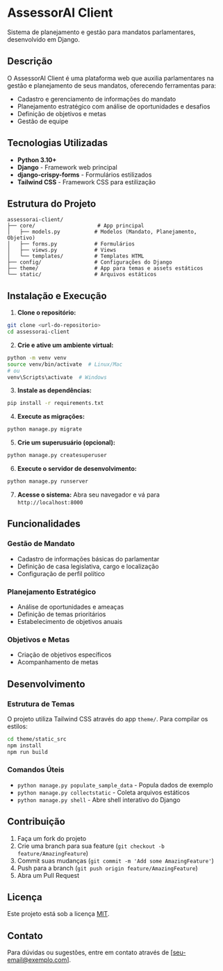 # AssessorAI Client

Sistema de planejamento e gestão para mandatos parlamentares, desenvolvido em Django.

## Descrição

O AssessorAI Client é uma plataforma web que auxilia parlamentares na gestão e planejamento de seus mandatos, oferecendo ferramentas para:

- Cadastro e gerenciamento de informações do mandato
- Planejamento estratégico com análise de oportunidades e desafios
- Definição de objetivos e metas
- Gestão de equipe

## Tecnologias Utilizadas

- **Python 3.10+**
- **Django** - Framework web principal
- **django-crispy-forms** - Formulários estilizados
- **Tailwind CSS** - Framework CSS para estilização

## Estrutura do Projeto

```
assessorai-client/
├── core/                    # App principal
│   ├── models.py           # Modelos (Mandato, Planejamento, Objetivo)
│   ├── forms.py            # Formulários
│   ├── views.py            # Views
│   └── templates/          # Templates HTML
├── config/                 # Configurações do Django
├── theme/                  # App para temas e assets estáticos
└── static/                 # Arquivos estáticos
```

## Instalação e Execução

1. **Clone o repositório:**
```bash
git clone <url-do-repositorio>
cd assessorai-client
```

2. **Crie e ative um ambiente virtual:**
```bash
python -m venv venv
source venv/bin/activate  # Linux/Mac
# ou
venv\Scripts\activate  # Windows
```

3. **Instale as dependências:**
```bash
pip install -r requirements.txt
```

4. **Execute as migrações:**
```bash
python manage.py migrate
```

5. **Crie um superusuário (opcional):**
```bash
python manage.py createsuperuser
```

6. **Execute o servidor de desenvolvimento:**
```bash
python manage.py runserver
```

7. **Acesse o sistema:**
Abra seu navegador e vá para `http://localhost:8000`

## Funcionalidades

### Gestão de Mandato
- Cadastro de informações básicas do parlamentar
- Definição de casa legislativa, cargo e localização
- Configuração de perfil político

### Planejamento Estratégico
- Análise de oportunidades e ameaças
- Definição de temas prioritários
- Estabelecimento de objetivos anuais

### Objetivos e Metas
- Criação de objetivos específicos
- Acompanhamento de metas

## Desenvolvimento

### Estrutura de Temas
O projeto utiliza Tailwind CSS através do app `theme/`. Para compilar os estilos:

```bash
cd theme/static_src
npm install
npm run build
```

### Comandos Úteis

- `python manage.py populate_sample_data` - Popula dados de exemplo
- `python manage.py collectstatic` - Coleta arquivos estáticos
- `python manage.py shell` - Abre shell interativo do Django

## Contribuição

1. Faça um fork do projeto
2. Crie uma branch para sua feature (`git checkout -b feature/AmazingFeature`)
3. Commit suas mudanças (`git commit -m 'Add some AmazingFeature'`)
4. Push para a branch (`git push origin feature/AmazingFeature`)
5. Abra um Pull Request

## Licença

Este projeto está sob a licença [MIT](LICENSE).

## Contato

Para dúvidas ou sugestões, entre em contato através de [seu-email@exemplo.com].
